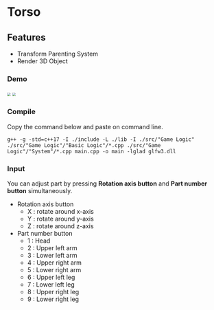 # Torso

## Features

+ Transform Parenting System
+ Render 3D Object

### Demo

<img src="https://i.imgur.com/qCVzcVw.png" style="zoom:50%;" />

<img src="https://i.imgur.com/BY43Egy.png" style="zoom:50%;" />

### Compile

Copy the command below and paste on command line.

```shell
g++ -g -std=c++17 -I ./include -L ./lib -I ./src/"Game Logic" ./src/"Game Logic"/"Basic Logic"/*.cpp ./src/"Game Logic"/"System"/*.cpp main.cpp -o main -lglad glfw3.dll
```

### Input

You can adjust part by pressing **Rotation axis button** and **Part number button** simultaneously.
+ Rotation axis button
	- X : rotate around x-axis
	- Y : rotate around y-axis
	- Z : rotate around z-axis
+ Part number button
	- 1 : Head
	- 2 : Upper left arm
	- 3 : Lower left arm
	- 4 : Upper right arm
	- 5 : Lower right arm
	- 6 : Upper left leg
	- 7 : Lower left leg
	- 8 : Upper right leg
	- 9 : Lower right leg
